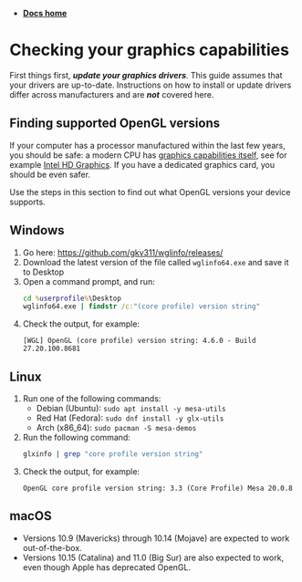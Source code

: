 -   **[Docs home](../home.md)**

# Checking your graphics capabilities

First things first, ***update your graphics drivers***. This guide assumes that your drivers are up-to-date. Instructions on how to install or update drivers differ across manufacturers and are ***not*** covered here.


## Finding supported OpenGL versions

If your computer has a processor manufactured within the last few years, you should be safe: a modern CPU has [graphics capabilities itself][ref-igp-wiki], see for example [Intel HD Graphics][ref-intelhd-wiki]. If you have a dedicated graphics card, you should be even safer.

Use the steps in this section to find out what OpenGL versions your device supports.


## Windows

1.  Go here: https://github.com/gkv311/wglinfo/releases/
2.  Download the latest version of the file called `wglinfo64.exe` and save it to Desktop
3.  Open a command prompt, and run:
    ```bat
    cd %userprofile%\Desktop
    wglinfo64.exe | findstr /c:"(core profile) version string"
    ```
4.  Check the output, for example:
    ```
    [WGL] OpenGL (core profile) version string: 4.6.0 - Build 27.20.100.8681
    ```


## Linux

1.  Run one of the following commands:
    -   Debian (Ubuntu): `sudo apt install -y mesa-utils`
    -   Red Hat (Fedora): `sudo dnf install -y glx-utils`
    -   Arch (x86_64): `sudo pacman -S mesa-demos`
2.  Run the following command:
    ```bash
    glxinfo | grep "core profile version string"
    ```
3.  Check the output, for example:
    ```
    OpenGL core profile version string: 3.3 (Core Profile) Mesa 20.0.8
    ```

## macOS

-   Versions 10.9 (Mavericks) through 10.14 (Mojave) are expected to work out-of-the-box.
-   Versions 10.15 (Catalina) and 11.0 (Big Sur) are also expected to work, even though Apple has deprecated OpenGL.


[ref-igp-wiki]:         https://en.wikipedia.org/wiki/Graphics_processing_unit#Integrated_graphics_processing_unit
[ref-intelhd-wiki]:     https://en.wikipedia.org/wiki/Intel_Graphics_Technology
